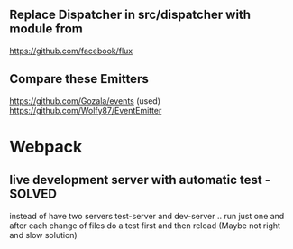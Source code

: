 

## Replace Dispatcher in src/dispatcher with module from
https://github.com/facebook/flux

## Compare these Emitters
https://github.com/Gozala/events (used)
https://github.com/Wolfy87/EventEmitter


# Webpack

## live development server with automatic test - SOLVED
instead of have two servers test-server and dev-server .. run just one and after each change of files do a test first and then reload
(Maybe not right and slow solution)